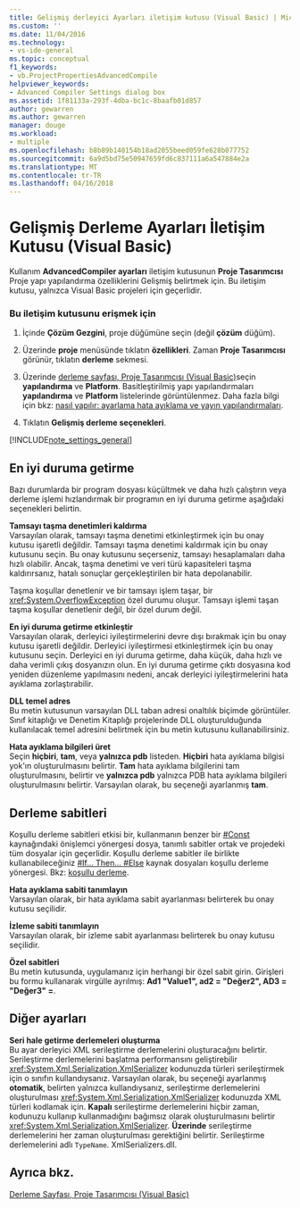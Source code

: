 ```yaml
---
title: Gelişmiş derleyici Ayarları iletişim kutusu (Visual Basic) | Microsoft Docs
ms.custom: ''
ms.date: 11/04/2016
ms.technology:
- vs-ide-general
ms.topic: conceptual
f1_keywords:
- vb.ProjectPropertiesAdvancedCompile
helpviewer_keywords:
- Advanced Compiler Settings dialog box
ms.assetid: 1f81133a-293f-4dba-bc1c-8baafb01d857
author: gewarren
ms.author: gewarren
manager: douge
ms.workload:
- multiple
ms.openlocfilehash: b8b89b140154b18ad2055beed059fe628b077752
ms.sourcegitcommit: 6a9d5bd75e50947659fd6c837111a6a547884e2a
ms.translationtype: MT
ms.contentlocale: tr-TR
ms.lasthandoff: 04/16/2018
---
```

# <a name="advanced-compiler-settings-dialog-box-visual-basic"></a>Gelişmiş Derleme Ayarları İletişim Kutusu (Visual Basic)

Kullanım **AdvancedCompiler ayarları** iletişim kutusunun **Proje Tasarımcısı** Proje yapı yapılandırma özelliklerini Gelişmiş belirtmek için. Bu iletişim kutusu, yalnızca Visual Basic projeleri için geçerlidir.  
  
### <a name="to-access-this-dialog-box"></a>Bu iletişim kutusunu erişmek için
  
1.  İçinde **Çözüm Gezgini**, proje düğümüne seçin (değil **çözüm** düğüm).  
  
2.  Üzerinde **proje** menüsünde tıklatın **özellikleri**. Zaman **Proje Tasarımcısı** görünür, tıklatın **derleme** sekmesi.  
  
3.  Üzerinde [derleme sayfası, Proje Tasarımcısı (Visual Basic)](../../ide/reference/compile-page-project-designer-visual-basic.md)seçin **yapılandırma** ve **Platform**. Basitleştirilmiş yapı yapılandırmaları **yapılandırma** ve **Platform** listelerinde görüntülenmez. Daha fazla bilgi için bkz: [nasıl yapılır: ayarlama hata ayıklama ve yayın yapılandırmaları](../../debugger/how-to-set-debug-and-release-configurations.md).
  
4.  Tıklatın **Gelişmiş derleme seçenekleri**.  
  
 [!INCLUDE[note_settings_general](../../data-tools/includes/note_settings_general_md.md)]  
  
## <a name="optimizations"></a>En iyi duruma getirme  
 Bazı durumlarda bir program dosyası küçültmek ve daha hızlı çalıştırın veya derleme işlemi hızlandırmak bir programın en iyi duruma getirme aşağıdaki seçenekleri belirtin.  
  
 **Tamsayı taşma denetimleri kaldırma**  
 Varsayılan olarak, tamsayı taşma denetimi etkinleştirmek için bu onay kutusu işaretli değildir. Tamsayı taşma denetimi kaldırmak için bu onay kutusunu seçin. Bu onay kutusunu seçerseniz, tamsayı hesaplamaları daha hızlı olabilir. Ancak, taşma denetimi ve veri türü kapasiteleri taşma kaldırırsanız, hatalı sonuçlar gerçekleştirilen bir hata depolanabilir.  
  
 Taşma koşullar denetlenir ve bir tamsayı işlem taşar, bir <xref:System.OverflowException> özel durumu oluşur. Tamsayı işlemi taşan taşma koşullar denetlenir değil, bir özel durum değil.  
  
 **En iyi duruma getirme etkinleştir**  
 Varsayılan olarak, derleyici iyileştirmelerini devre dışı bırakmak için bu onay kutusu işaretli değildir. Derleyici iyileştirmesi etkinleştirmek için bu onay kutusunu seçin. Derleyici en iyi duruma getirme, daha küçük, daha hızlı ve daha verimli çıkış dosyanızın olun. En iyi duruma getirme çıktı dosyasına kod yeniden düzenleme yapılmasını nedeni, ancak derleyici iyileştirmelerini hata ayıklama zorlaştırabilir.  
  
 **DLL temel adres**  
 Bu metin kutusunun varsayılan DLL taban adresi onaltılık biçimde görüntüler. Sınıf kitaplığı ve Denetim Kitaplığı projelerinde DLL oluşturulduğunda kullanılacak temel adresini belirtmek için bu metin kutusunu kullanabilirsiniz.  
  
 **Hata ayıklama bilgileri üret**  
 Seçin **hiçbiri**, **tam**, veya **yalnızca pdb** listeden. **Hiçbiri** hata ayıklama bilgisi yok'ın oluşturulmasını belirtir. **Tam** hata ayıklama bilgilerini tam oluşturulmasını, belirtir ve **yalnızca pdb** yalnızca PDB hata ayıklama bilgileri oluşturulmasını belirtir. Varsayılan olarak, bu seçeneği ayarlanmış **tam**.  
  
## <a name="compilation-constants"></a>Derleme sabitleri  
 Koşullu derleme sabitleri etkisi bir, kullanmanın benzer bir [#Const](/dotnet/visual-basic/language-reference/directives/const-directive) kaynağındaki önişlemci yönergesi dosya, tanımlı sabitler ortak ve projedeki tüm dosyalar için geçerlidir. Koşullu derleme sabitler ile birlikte kullanabileceğiniz [#If... Then... #Else](/dotnet/visual-basic/language-reference/directives/if-then-else-directives) kaynak dosyaları koşullu derleme yönergesi. Bkz: [koşullu derleme](/dotnet/visual-basic/programming-guide/program-structure/conditional-compilation).  
  
 **Hata ayıklama sabiti tanımlayın**  
 Varsayılan olarak, bir hata ayıklama sabit ayarlanması belirterek bu onay kutusu seçilidir.  
  
 **İzleme sabiti tanımlayın**  
 Varsayılan olarak, bir izleme sabit ayarlanması belirterek bu onay kutusu seçilidir.  
  
 **Özel sabitleri**  
 Bu metin kutusunda, uygulamanız için herhangi bir özel sabit girin. Girişleri bu formu kullanarak virgülle ayrılmış: **Ad1 "Value1", ad2 = "Değer2", AD3 = "Değer3" =**.  
  
## <a name="other-settings"></a>Diğer ayarları

 **Seri hale getirme derlemeleri oluşturma**  
 Bu ayar derleyici XML serileştirme derlemelerini oluşturacağını belirtir. Serileştirme derlemelerini başlatma performansını geliştirebilir <xref:System.Xml.Serialization.XmlSerializer> kodunuzda türleri serileştirmek için o sınıfın kullandıysanız. Varsayılan olarak, bu seçeneği ayarlanmış **otomatik**, belirten yalnızca kullandıysanız, serileştirme derlemelerini oluşturulması <xref:System.Xml.Serialization.XmlSerializer> kodunuzda XML türleri kodlamak için. **Kapalı** serileştirme derlemelerini hiçbir zaman, kodunuzu kullanıp kullanmadığını bağımsız olarak oluşturulmasını belirtir <xref:System.Xml.Serialization.XmlSerializer>. **Üzerinde** serileştirme derlemelerini her zaman oluşturulması gerektiğini belirtir. Serileştirme derlemelerini adlı `TypeName`. XmlSerializers.dll.  

## <a name="see-also"></a>Ayrıca bkz.

[Derleme Sayfası, Proje Tasarımcısı (Visual Basic)](../../ide/reference/compile-page-project-designer-visual-basic.md)
